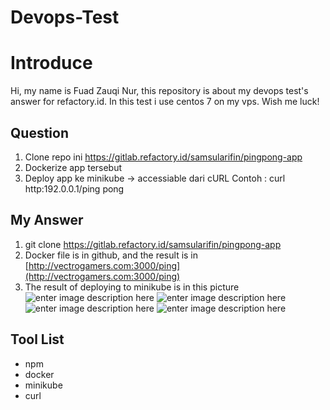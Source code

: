 # Devops-Test
# Introduce

Hi, my name is Fuad Zauqi Nur, this repository is about my devops test's answer for refactory.id. In this test i use centos 7 on my vps. Wish me luck!


## Question

1. Clone repo ini https://gitlab.refactory.id/samsularifin/pingpong-app
2. Dockerize app tersebut
3. Deploy app ke minikube -> accessiable dari cURL
Contoh :
 curl http:192.0.0.1/ping
 pong

## My Answer

1. git clone https://gitlab.refactory.id/samsularifin/pingpong-app
2. Docker file is in github, and the result is in [http://vectrogamers.com:3000/ping](http://vectrogamers.com:3000/ping)
3. The result of deploying to minikube is in this picture![enter image description here](https://doc-0s-bg-docs.googleusercontent.com/docs/securesc/avm3dt7st95o7vph4isocrm0m548up6j/kj3iql5r2htdlbbi03j95959ba3c72r1/1597770450000/18328438112951459700/18328438112951459700/19lrR83NLSIs4udvIeCmuQGG04Xh7kSuO?e=download&authuser=1&nonce=l361ftl1t66t2&user=18328438112951459700&hash=to4dt4mdaubdj69i05efqcn5lu7ktjd3)
![enter image description here](https://doc-0c-bg-docs.googleusercontent.com/docs/securesc/avm3dt7st95o7vph4isocrm0m548up6j/28n0qs066cenk4a0jak55lc1al253uid/1597770525000/18328438112951459700/18328438112951459700/1eH6KM7XVZL3spe3gU42zpnwV8yXCanW5?e=download&authuser=1)
![enter image description here](https://doc-08-bg-docs.googleusercontent.com/docs/securesc/avm3dt7st95o7vph4isocrm0m548up6j/8nrgrcl8fm31iesqjhoofd72e1cdktur/1597770600000/18328438112951459700/18328438112951459700/12N077Sy-kUIxdO6O7xlG0z_cb5y3nmTC?e=download&authuser=1)
![enter image description here](https://doc-0s-bg-docs.googleusercontent.com/docs/securesc/avm3dt7st95o7vph4isocrm0m548up6j/gq176svujvcs7n6tslp35ckf4i4t72fm/1597770600000/18328438112951459700/18328438112951459700/1d9QAdUhWCI0Lk89mgSZUY4V1QIQ3_5WS?e=download&authuser=1)

## Tool List

 - npm
 - docker
 - minikube
 - curl
